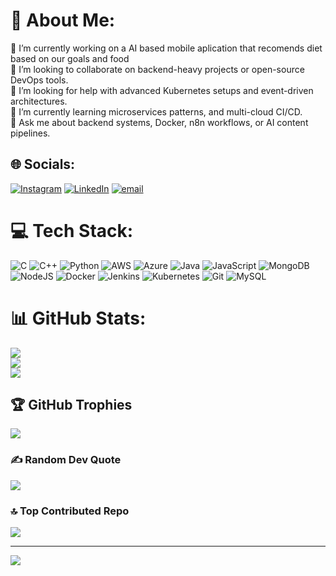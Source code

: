 # 💫 About Me:
🔭 I’m currently working on a AI based mobile aplication that recomends diet based on our goals and food<br>🤝 I’m looking to collaborate on backend-heavy projects or open-source DevOps tools.  <br>🧠 I’m looking for help with advanced Kubernetes setups and event-driven architectures.  <br>🌱 I’m currently learning microservices patterns, and multi-cloud CI/CD.  <br>💬 Ask me about backend systems, Docker, n8n workflows, or AI content pipelines. 


## 🌐 Socials:
[![Instagram](https://img.shields.io/badge/Instagram-%23E4405F.svg?logo=Instagram&logoColor=white)](https://instagram.com/gorgeousgamer7781) [![LinkedIn](https://img.shields.io/badge/LinkedIn-%230077B5.svg?logo=linkedin&logoColor=white)](https://linkedin.com/in/joseph-remingston-8b6105259) [![email](https://img.shields.io/badge/Email-D14836?logo=gmail&logoColor=white)](mailto:ljremi@gmail.com) 

# 💻 Tech Stack:
![C](https://img.shields.io/badge/c-%2300599C.svg?style=for-the-badge&logo=c&logoColor=white) ![C++](https://img.shields.io/badge/c++-%2300599C.svg?style=for-the-badge&logo=c%2B%2B&logoColor=white) ![Python](https://img.shields.io/badge/python-3670A0?style=for-the-badge&logo=python&logoColor=ffdd54) ![AWS](https://img.shields.io/badge/AWS-%23FF9900.svg?style=for-the-badge&logo=amazon-aws&logoColor=white) ![Azure](https://img.shields.io/badge/azure-%230072C6.svg?style=for-the-badge&logo=microsoftazure&logoColor=white) ![Java](https://img.shields.io/badge/java-%23ED8B00.svg?style=for-the-badge&logo=openjdk&logoColor=white) ![JavaScript](https://img.shields.io/badge/javascript-%23323330.svg?style=for-the-badge&logo=javascript&logoColor=%23F7DF1E) ![MongoDB](https://img.shields.io/badge/MongoDB-%234ea94b.svg?style=for-the-badge&logo=mongodb&logoColor=white) ![NodeJS](https://img.shields.io/badge/node.js-6DA55F?style=for-the-badge&logo=node.js&logoColor=white) ![Docker](https://img.shields.io/badge/docker-%230db7ed.svg?style=for-the-badge&logo=docker&logoColor=white) ![Jenkins](https://img.shields.io/badge/jenkins-%232C5263.svg?style=for-the-badge&logo=jenkins&logoColor=white) ![Kubernetes](https://img.shields.io/badge/kubernetes-%23326ce5.svg?style=for-the-badge&logo=kubernetes&logoColor=white) ![Git](https://img.shields.io/badge/git-%23F05033.svg?style=for-the-badge&logo=git&logoColor=white) ![MySQL](https://img.shields.io/badge/mysql-4479A1.svg?style=for-the-badge&logo=mysql&logoColor=white)
# 📊 GitHub Stats:
![](https://github-readme-stats.vercel.app/api?username=JosephRemingston&theme=dark&hide_border=false&include_all_commits=true&count_private=true)<br/>
![](https://nirzak-streak-stats.vercel.app/?user=JosephRemingston&theme=dark&hide_border=false)<br/>
![](https://github-readme-stats.vercel.app/api/top-langs/?username=JosephRemingston&theme=dark&hide_border=false&include_all_commits=true&count_private=true&layout=compact)

## 🏆 GitHub Trophies
![](https://github-profile-trophy.vercel.app/?username=JosephRemingston&theme=radical&no-frame=false&no-bg=true&margin-w=4)

### ✍️ Random Dev Quote
![](https://quotes-github-readme.vercel.app/api?type=horizontal&theme=gruvbox)

### 🔝 Top Contributed Repo
![](https://github-contributor-stats.vercel.app/api?username=JosephRemingston&limit=5&theme=dark&combine_all_yearly_contributions=true)

---
[![](https://visitcount.itsvg.in/api?id=JosephRemingston&icon=0&color=0)](https://visitcount.itsvg.in)

<!-- Proudly created with GPRM ( https://gprm.itsvg.in ) -->
